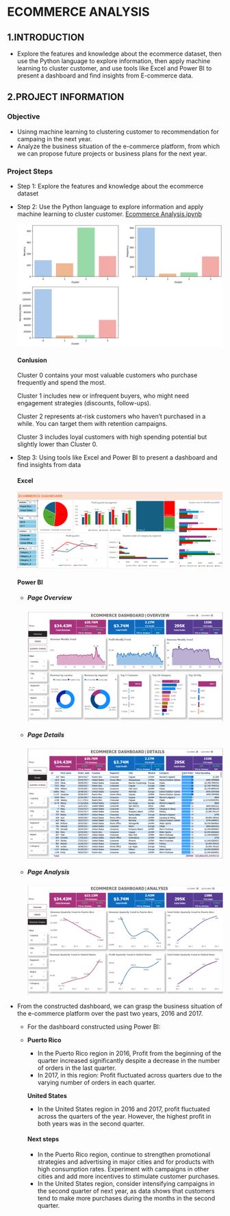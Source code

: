 # ECOMMERCE ANALYSIS
## 1.INTRODUCTION
- Explore the features and knowledge about the ecommerce dataset, then use the Python language to explore information, then apply machine learning to cluster customer, and use tools like Excel and Power BI to present a dashboard and find insights from E-commerce data.
## 2.PROJECT INFORMATION
### Objective
- Usinng machine learning to clustering customer to recommendation for campaing in the next year.
- Analyze the business situation of the e-commerce platform, from which we can propose future projects or business plans for the next year.
### Project Steps
- Step 1: Explore the features and knowledge about the ecommerce dataset
- Step 2: Use the Python language to explore information and apply machine learning to cluster customer.
  [Ecommerce Analysis.ipynb](https://github.com/PhungThien63f/Ecommerce/blob/main/Ecommerce.ipynb)
  
    ![markdown](https://github.com/PhungThien63f/Ecommerce/blob/main/cluster_customer.png)

  #### Conlusion
  Cluster 0 contains your most valuable customers who purchase frequently and spend the most.
  
  Cluster 1 includes new or infrequent buyers, who might need engagement strategies (discounts, follow-ups).
  
  Cluster 2 represents at-risk customers who haven’t purchased in a while. You can target them with retention campaigns.
  
  Cluster 3 includes loyal customers with high spending potential but slightly lower than Cluster 0.

- Step 3: Using tools like Excel and Power BI to present a dashboard and find insights from data
  
   #### Excel
    ![markdown](https://github.com/PhungThien63f/Ecommerce/blob/main/Excel.png)
    
   #### Power BI
  - ##### Page Overview
    ![markdown](https://github.com/PhungThien63f/Ecommerce/blob/main/Dash(1).png)
  - ##### Page Details
    ![markdown](https://github.com/PhungThien63f/Ecommerce/blob/main/Dash(2).png)
  - ##### Page Analysis
    ![markdown](https://github.com/PhungThien63f/Ecommerce/blob/main/Dash(3).png)
- From the constructed dashboard, we can grasp the business situation of the e-commerce platform over the past two years, 2016 and 2017.
  - For the dashboard constructed using Power BI:
  - 
    **Puerto Rico**
    - In the Puerto Rico region in 2016, Profit from the beginning of the quarter increased significantly despite a decrease in the number of orders in the last quarter.
    - In 2017, in this region: Profit fluctuated across quarters due to the varying number of orders in each quarter.
      
    **United States**
    - In the United States region in 2016 and 2017, profit fluctuated across the quarters of the year. However, the highest profit in both years was in the second quarter.
    #### Next steps
    - In the Puerto Rico region, continue to strengthen promotional strategies and advertising in major cities and for products with high consumption rates. Experiment with campaigns in other cities and add more incentives to stimulate customer purchases.
    - In the United States region, consider intensifying campaigns in the second quarter of next year, as data shows that customers tend to make more purchases during the months in the second quarter.


  
 
    
  
  
